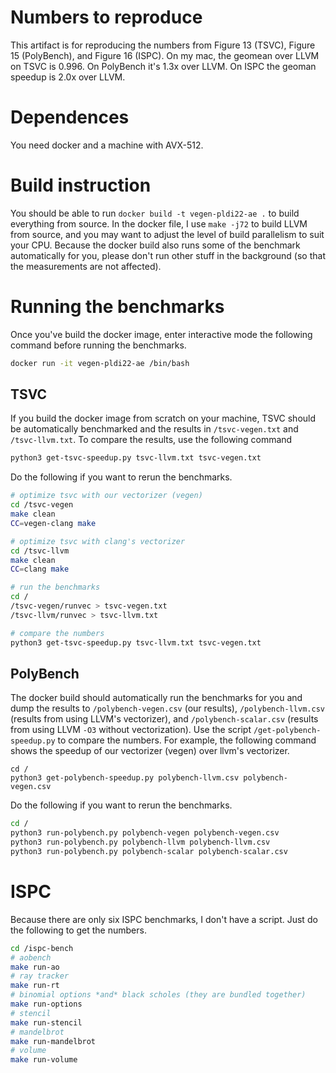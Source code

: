 # Numbers to reproduce
This artifact is for reproducing the numbers from Figure 13 (TSVC), Figure 15 (PolyBench), and Figure 16 (ISPC).
On my mac, the geomean over LLVM on TSVC is 0.996.
On PolyBench it's 1.3x over LLVM.
On ISPC the geoman speedup is 2.0x over LLVM.

# Dependences
You need docker and a machine with AVX-512.

# Build instruction
You should be able to run `docker build -t vegen-pldi22-ae .` to build everything from source.
In the docker file, I use `make -j72` to build LLVM from source, and you may want to adjust the level of build parallelism to suit your CPU.
Because the docker build also runs some of the benchmark automatically for you, please don't run other
stuff in the background (so that the measurements are not affected).

# Running the benchmarks
Once you've build the docker image, enter interactive mode the following command before running the benchmarks.
```bash
docker run -it vegen-pldi22-ae /bin/bash
```

## TSVC 
If you build the docker image from scratch on your machine, TSVC should be automatically benchmarked
and the results in `/tsvc-vegen.txt` and `/tsvc-llvm.txt`.
To compare the results, use the following command
```bash
python3 get-tsvc-speedup.py tsvc-llvm.txt tsvc-vegen.txt
```

Do the following if you want to rerun the benchmarks.
```bash
# optimize tsvc with our vectorizer (vegen)
cd /tsvc-vegen
make clean
CC=vegen-clang make

# optimize tsvc with clang's vectorizer
cd /tsvc-llvm
make clean
CC=clang make

# run the benchmarks
cd /
/tsvc-vegen/runvec > tsvc-vegen.txt
/tsvc-llvm/runvec > tsvc-llvm.txt

# compare the numbers
python3 get-tsvc-speedup.py tsvc-llvm.txt tsvc-vegen.txt
```

## PolyBench
The docker build should automatically run the benchmarks for you and dump the results to `/polybench-vegen.csv` (our results),
`/polybench-llvm.csv` (results from using LLVM's vectorizer), and `/polybench-scalar.csv` (results from using LLVM `-O3` without vectorization).
Use the script `/get-polybench-speedup.py` to compare the numbers.
For example, the following command shows the speedup of our vectorizer (vegen) over llvm's vectorizer.
```
cd /
python3 get-polybench-speedup.py polybench-llvm.csv polybench-vegen.csv
```

Do the following if you want to rerun the benchmarks.
```bash
cd /
python3 run-polybench.py polybench-vegen polybench-vegen.csv
python3 run-polybench.py polybench-llvm polybench-llvm.csv
python3 run-polybench.py polybench-scalar polybench-scalar.csv
```

# ISPC
Because there are only six ISPC benchmarks, I don't have a script. Just do the following to get the numbers.
```bash
cd /ispc-bench
# aobench
make run-ao
# ray tracker
make run-rt
# binomial options *and* black scholes (they are bundled together)
make run-options
# stencil
make run-stencil
# mandelbrot
make run-mandelbrot
# volume
make run-volume
```
